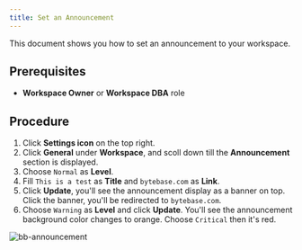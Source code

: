 ```yaml
---
title: Set an Announcement
---
```


<EnterpriseOnlyBlock />

This document shows you how to set an announcement to your workspace.

## Prerequisites

- **Workspace Owner** or **Workspace DBA** role

## Procedure

1. Click **Settings icon** on the top right.
2. Click **General** under **Workspace**, and scoll down till the **Announcement** section is displayed.
3. Choose `Normal` as **Level**.
4. Fill `This is a test` as **Title** and `bytebase.com` as **Link**.
5. Click **Update**, you'll see the announcement display as a banner on top. Click the banner, you'll be redirected to `bytebase.com`.
6. Choose `Warning` as **Level** and click **Update**. You'll see the announcement background color changes to orange. Choose `Critical` then it's red.

![bb-announcement](/content/docs/administration/announcement/bb-announcement.webp)
